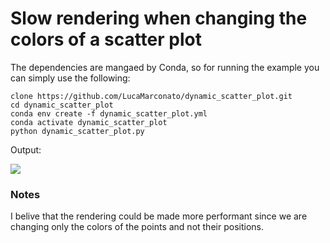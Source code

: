 # Slow rendering when changing the colors of a scatter plot

The dependencies are mangaed by Conda, so for running the example you can simply use the following:

```
clone https://github.com/LucaMarconato/dynamic_scatter_plot.git
cd dynamic_scatter_plot
conda env create -f dynamic_scatter_plot.yml
conda activate dynamic_scatter_plot
python dynamic_scatter_plot.py
```

Output:

![](dynamic_scatter_plot.gif)

### Notes
I belive that the rendering could be made more performant since we are changing only the colors of the points and not their positions.
